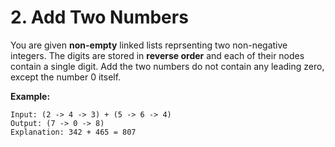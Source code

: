 # 2. Add Two Numbers

You are given __non-empty__ linked lists reprsenting two non-negative integers.
The digits are stored in __reverse order__ and each of their nodes contain a
single digit. Add the two numbers do not contain any leading zero, except the
number 0 itself.

__Example:__

```
Input: (2 -> 4 -> 3) + (5 -> 6 -> 4)
Output: (7 -> 0 -> 8)
Explanation: 342 + 465 = 807
```
